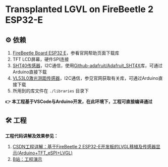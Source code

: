 # Transplanted LGVL on FireBeetle 2 ESP32-E

## ⚙️ 依赖

1. [FireBeetle Board ESP32 E](https://wiki.dfrobot.com.cn/_SKU_DFR0654_FireBeetle_Board_ESP32_E)，参看官网帮助页面下载库
2. TFT LCD屏幕，硬件SPI连接
3. [SHT40传感器](https://www.mikroe.com/temphum-15-click)，I2C通信，使用[Github-adafruit/Adafruit_SHT4X](https://github.com/adafruit/Adafruit_SHT4X)库，可通过Arduino直接下载
4. [VL53L0激光测距传感器](https://wiki.dfrobot.com.cn/_SKU_SEN0245_VL53L0_Distance_Ranging_Sensor)，I2C通信，参见官网获取有关库，可通过Arduino直接下载
5. 所用到的库文件在 `./libraries` 目录下

**👉 本工程基于VSCode与Arduino开发，在此环境下，工程可直接编译通过**

## 🛠 工程

**工程代码讲解及效果参见：**

1. [CSDN工程详解：基于FireBeetle 2 ESP32-E开发板的LVGL移植及传感器显示(Arduino+TFT_eSPI+LVGL)](https://blog.csdn.net/weixin_46422143/article/details/128507489)
2. [B站：工程演示](https://www.bilibili.com/video/BV1uG4y1m7MB/)
